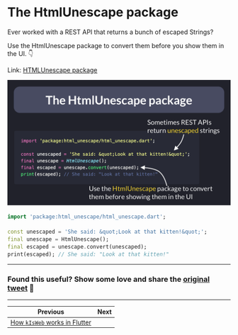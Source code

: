 # The HtmlUnescape package

Ever worked with a REST API that returns a bunch of escaped Strings?

Use the HtmlUnescape package to convert them before you show them in the UI. 👇

Link: [HTMLUnescape package](https://pub.dev/packages/html_unescape)

![](066-html-unescape-package.png)

```dart
import 'package:html_unescape/html_unescape.dart';

const unescaped = 'She said: &quot;Look at that kitten!&quot;';
final unescape = HtmlUnescape();
final escaped = unescape.convert(unescaped);
print(escaped); // She said: "Look at that kitten!"
```

---

### Found this useful? Show some love and share the [original tweet](https://twitter.com/biz84/status/1567889998220779520) 🙏

---

| Previous | Next |
| -------- | ---- |
| [How `kIsWeb` works in Flutter](../0065-kIsWeb/index.md) |  |
